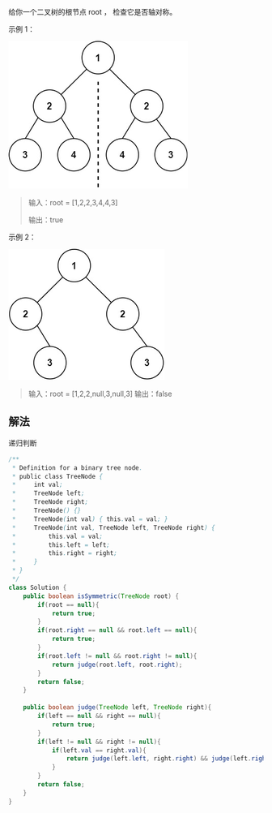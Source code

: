 给你一个二叉树的根节点 root ， 检查它是否轴对称。



示例 1：

![img_2.png](img_2.png)
> 输入：root = [1,2,2,3,4,4,3]
> 
> 输出：true
> 
> 

示例 2：

![img_3.png](img_3.png)
> 输入：root = [1,2,2,null,3,null,3]
> 输出：false
> 

## 解法
递归判断
```java
/**
 * Definition for a binary tree node.
 * public class TreeNode {
 *     int val;
 *     TreeNode left;
 *     TreeNode right;
 *     TreeNode() {}
 *     TreeNode(int val) { this.val = val; }
 *     TreeNode(int val, TreeNode left, TreeNode right) {
 *         this.val = val;
 *         this.left = left;
 *         this.right = right;
 *     }
 * }
 */
class Solution {
    public boolean isSymmetric(TreeNode root) {
        if(root == null){
            return true;
        }
        if(root.right == null && root.left == null){
            return true;
        }
        if(root.left != null && root.right != null){
            return judge(root.left, root.right);
        }
        return false;
    }

    public boolean judge(TreeNode left, TreeNode right){
        if(left == null && right == null){
            return true;
        }
        if(left != null && right != null){
            if(left.val == right.val){
                return judge(left.left, right.right) && judge(left.right, right.left);
            }
        }
        return false;
    }
}
```